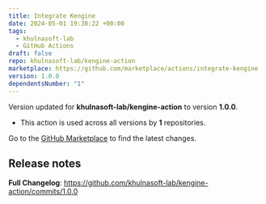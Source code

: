 ```yaml
---
title: Integrate Kengine
date: 2024-05-01 19:30:22 +00:00
tags:
  - khulnasoft-lab
  - GitHub Actions
draft: false
repo: khulnasoft-lab/kengine-action
marketplace: https://github.com/marketplace/actions/integrate-kengine
version: 1.0.0
dependentsNumber: "1"
---
```



Version updated for **khulnasoft-lab/kengine-action** to version **1.0.0**.
- This action is used across all versions by **1** repositories.

Go to the [GitHub Marketplace](https://github.com/marketplace/actions/integrate-kengine) to find the latest changes.

## Release notes

**Full Changelog**: https://github.com/khulnasoft-lab/kengine-action/commits/1.0.0
